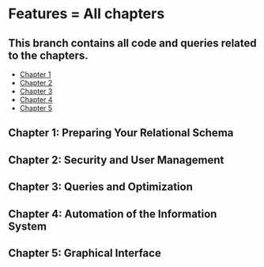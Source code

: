 # Features = All chapters

## This branch contains all code and queries related to the chapters.
- [Chapter 1]()
- [Chapter 2]()
- [Chapter 3]()
- [Chapter 4]()
- [Chapter 5]()


## Chapter 1: Preparing Your Relational Schema

## Chapter 2: Security and User Management

## Chapter 3: Queries and Optimization

## Chapter 4: Automation of the Information System

## Chapter 5: Graphical Interface

 
